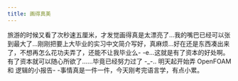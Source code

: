 ```yaml
---
title: 画得真美
---
```


旅游的时候又看了次秒速五厘米，才发觉画得真是太漂亮了...我的嘴巴已经可以张到最大了...刚刚把要上大毕业的实习中文简介写好，真麻烦...好在还是东西凑出来了，不想再怎么花功夫弄了，还能不让我毕业么- -e...这就是有了资本的好处啊。有了资本就可以随心所欲了......毕竟已经努力过了 -_-.. 明天起开始弄 OpenFOAM 和 逻辑的小报告- -事情真是一件一件，今天刚考完语言学，有点小累。